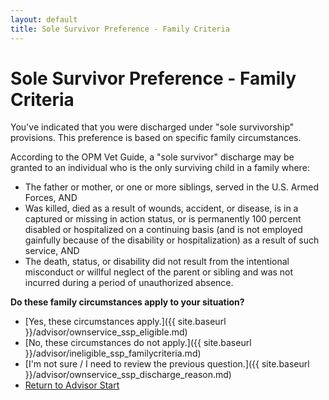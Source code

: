 ```yaml
---
layout: default
title: Sole Survivor Preference - Family Criteria
---
```


# Sole Survivor Preference - Family Criteria

You've indicated that you were discharged under "sole survivorship" provisions. This preference is based on specific family circumstances.

According to the OPM Vet Guide, a "sole survivor" discharge may be granted to an individual who is the only surviving child in a family where:

*   The father or mother, or one or more siblings, served in the U.S. Armed Forces, AND
*   Was killed, died as a result of wounds, accident, or disease, is in a captured or missing in action status, or is permanently 100 percent disabled or hospitalized on a continuing basis (and is not employed gainfully because of the disability or hospitalization) as a result of such service, AND
*   The death, status, or disability did not result from the intentional misconduct or willful neglect of the parent or sibling and was not incurred during a period of unauthorized absence.

**Do these family circumstances apply to your situation?**

*   [Yes, these circumstances apply.]({{ site.baseurl }}/advisor/ownservice_ssp_eligible.md)
*   [No, these circumstances do not apply.]({{ site.baseurl }}/advisor/ineligible_ssp_familycriteria.md) <!-- Placeholder, will create this ineligible page if needed, or route to a general one -->
*   [I'm not sure / I need to review the previous question.]({{ site.baseurl }}/advisor/ownservice_ssp_discharge_reason.md)
*   [Return to Advisor Start](./start.md)
